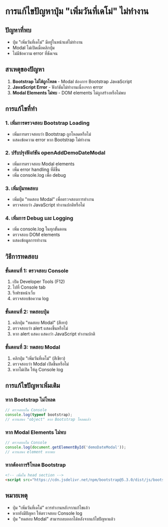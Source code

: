 # การแก้ไขปัญหาปุ่ม "เพิ่มวันที่เดโม่" ไม่ทำงาน

## ปัญหาที่พบ
- ปุ่ม "เพิ่มวันที่เดโม่" มีอยู่ในหน้าแต่ไม่ทำงาน
- Modal ไม่เปิดเมื่อคลิกปุ่ม
- ไม่มีข้อความ error ที่ชัดเจน

## สาเหตุของปัญหา
1. **Bootstrap ไม่ได้ถูกโหลด** - Modal ต้องการ Bootstrap JavaScript
2. **JavaScript Error** - ฟังก์ชันไม่ทำงานเนื่องจาก error
3. **Modal Elements ไม่พบ** - DOM elements ไม่ถูกสร้างหรือไม่พบ

## การแก้ไขที่ทำ

### 1. เพิ่มการตรวจสอบ Bootstrap Loading
- เพิ่มการตรวจสอบว่า Bootstrap ถูกโหลดหรือไม่
- แสดงข้อความ error หาก Bootstrap ไม่ทำงาน

### 2. ปรับปรุงฟังก์ชัน openAddDemoDateModal
- เพิ่มการตรวจสอบ Modal elements
- เพิ่ม error handling ที่ดีขึ้น
- เพิ่ม console.log เพื่อ debug

### 3. เพิ่มปุ่มทดสอบ
- เพิ่มปุ่ม "ทดสอบ Modal" เพื่อตรวจสอบการทำงาน
- ตรวจสอบว่า JavaScript ทำงานปกติหรือไม่

### 4. เพิ่มการ Debug และ Logging
- เพิ่ม console.log ในทุกขั้นตอน
- ตรวจสอบ DOM elements
- แสดงข้อมูลการทำงาน

## วิธีการทดสอบ

### ขั้นตอนที่ 1: ตรวจสอบ Console
1. เปิด Developer Tools (F12)
2. ไปที่ Console tab
3. รีเฟรชหน้าเว็บ
4. ตรวจสอบข้อความ log

### ขั้นตอนที่ 2: ทดสอบปุ่ม
1. คลิกปุ่ม "ทดสอบ Modal" (สีเทา)
2. ตรวจสอบว่า alert แสดงขึ้นหรือไม่
3. หาก alert แสดง แสดงว่า JavaScript ทำงานปกติ

### ขั้นตอนที่ 3: ทดสอบ Modal
1. คลิกปุ่ม "เพิ่มวันที่เดโม่" (สีเขียว)
2. ตรวจสอบว่า Modal เปิดขึ้นหรือไม่
3. หากไม่เปิด ให้ดู Console log

## การแก้ไขปัญหาเพิ่มเติม

### หาก Bootstrap ไม่โหลด
```javascript
// ตรวจสอบใน Console
console.log(typeof bootstrap);
// ควรแสดง "object" หาก Bootstrap โหลดแล้ว
```

### หาก Modal Elements ไม่พบ
```javascript
// ตรวจสอบใน Console
console.log(document.getElementById('demoDateModal'));
// ควรแสดง element หากพบ
```

### หากต้องการรีโหลด Bootstrap
```html
<!-- เพิ่มใน head section -->
<script src="https://cdn.jsdelivr.net/npm/bootstrap@5.3.0/dist/js/bootstrap.bundle.min.js" integrity="sha384-geWF76RCwLtnZ8qwWowPQNguL3RmwHVBC9FhGdlKrxdiJJigb/j/68SIy3Te4Bkz" crossorigin="anonymous"></script>
```

## หมายเหตุ
- ปุ่ม "เพิ่มวันที่เดโม่" ควรทำงานหลังจากแก้ไขแล้ว
- หากยังมีปัญหา ให้ตรวจสอบ Console log
- ปุ่ม "ทดสอบ Modal" สามารถลบออกได้หลังจากแก้ไขปัญหาแล้ว
